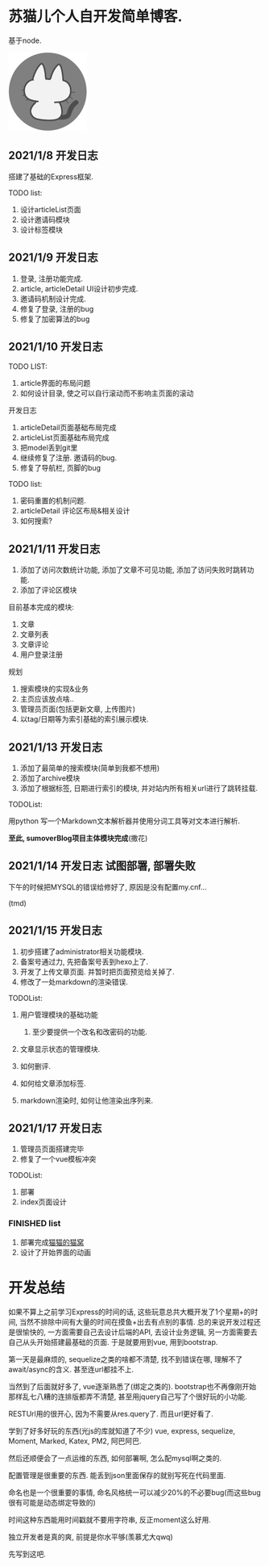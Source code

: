 # 苏猫儿个人自开发简单博客.

基于node.

![好耶!](public/猫猫博客ico.png)

## 2021/1/8 开发日志

搭建了基础的Express框架.

TODO list:

1. 设计articleList页面
2. 设计邀请码模块
3. 设计标签模块

## 2021/1/9 开发日志

1. 登录, 注册功能完成.
2. article, articleDetail UI设计初步完成.
3. 邀请码机制设计完成.
4. 修复了登录, 注册的bug
5. 修复了加密算法的bug

## 2021/1/10 开发日志

TODO LIST:

1. article界面的布局问题
2. 如何设计目录, 使之可以自行滚动而不影响主页面的滚动

开发日志

1. articleDetail页面基础布局完成
2. articleList页面基础布局完成
3. 把model丢到git里
4. 继续修复了注册. 邀请码的bug.
5. 修复了导航栏, 页脚的bug

TODO list:

1. 密码重置的机制问题.
2. articleDetail 评论区布局&相关设计
3. 如何搜索?

## 2021/1/11 开发日志

1. 添加了访问次数统计功能, 添加了文章不可见功能, 添加了访问失败时跳转功能.
2. 添加了评论区模块

目前基本完成的模块:

1. 文章
2. 文章列表
3. 文章评论
4. 用户登录注册

规划

1. 搜索模块的实现&业务
2. 主页应该放点啥..
3. 管理员页面(包括更新文章, 上传图片)
4. 以tag/日期等为索引基础的索引展示模块.

## 2021/1/13 开发日志

1. 添加了最简单的搜索模块(简单到我都不想用)
2. 添加了archive模块
3. 添加了根据标签, 日期进行索引的模块, 并对站内所有相关url进行了跳转挂载.

TODOList:

用python 写一个Markdown文本解析器并使用分词工具等对文本进行解析.

**至此, sumoverBlog项目主体模块完成**(撒花)

## 2021/1/14 开发日志 试图部署, 部署失败

下午的时候把MYSQL的错误给修好了, 原因是没有配置my.cnf...

(tmd)

## 2021/1/15 开发日志

1. 初步搭建了administrator相关功能模块.
2. 备案号通过力, 先把备案号丢到hexo上了.
3. 开发了上传文章页面. 并暂时把页面预览给关掉了.
4. 修改了一处markdown的渲染错误.

TODOList:

1. 用户管理模块的基础功能

    1. 至少要提供一个改名和改密码的功能.

2. 文章显示状态的管理模块.

3. 如何删评.

4. 如何给文章添加标签.

5. markdown渲染时, 如何让他渲染出序列来.

## 2021/1/17 开发日志

1. 管理员页面搭建完毕
2. 修复了一个vue模板冲突

TODOList:

1. 部署
2. index页面设计

### FINISHED list

1. 部署完成[猫猫的猫窝](http://www.sumover.cn)
2. 设计了开始界面的动画

# 开发总结

如果不算上之前学习Express的时间的话, 这些玩意总共大概开发了1个星期+的时间, 当然不排除中间有大量的时间在摸鱼+出去有点别的事情.
总的来说开发过程还是很愉快的, 一方面需要自己去设计后端的API, 去设计业务逻辑, 另一方面需要去自己从头开始搭建最基础的页面. 于是就要用到vue, 用到bootstrap.

第一天是最麻烦的, sequelize之类的啥都不清楚, 找不到错误在哪, 理解不了await/async的含义. 甚至连url都挂不上.

当然到了后面就好多了, vue逐渐熟悉了(绑定之类的). bootstrap也不再像刚开始那样乱七八糟的连排版都弄不清楚, 甚至用jquery自己写了个很好玩的小功能.

RESTUrl用的很开心, 因为不需要从res.query了. 而且url更好看了.

学到了好多好玩的东西(光js的库就知道了不少) vue, express, sequelize, Moment, Marked, Katex, PM2, 阿巴阿巴.

然后还顺便会了一点运维的东西, 如何部署啊, 怎么配mysql啊之类的.

配置管理是很重要的东西. 能丢到json里面保存的就别写死在代码里面.

命名也是一个很重要的事情, 命名风格统一可以减少20%的不必要bug(而这些bug很有可能是动态绑定导致的)

时间这种东西能用时间戳就不要用字符串, 反正moment这么好用.

独立开发者是真的爽, 前提是你水平够(羡慕尤大qwq)

先写到这吧. 